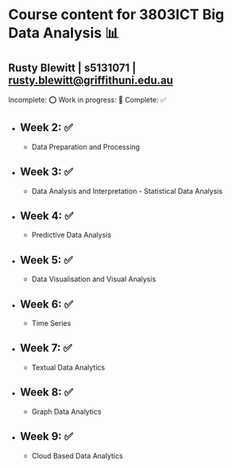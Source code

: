 # Course content for 3803ICT Big Data Analysis 📊
## Rusty Blewitt | s5131071 | rusty.blewitt@griffithuni.edu.au

Incomplete: ⭕ Work in progress: 🚧 Complete: ✅

- ## Week 2: ✅
  - Data Preparation and Processing
- ## Week 3: ✅
  - Data Analysis and Interpretation - Statistical Data Analysis
- ## Week 4: ✅
  - Predictive Data Analysis
- ## Week 5: ✅
  - Data Visualisation and Visual Analysis
- ## Week 6: ✅
  - Time Series
- ## Week 7: ✅
  - Textual Data Analytics
- ## Week 8: ✅
  - Graph Data Analytics
- ## Week 9: ✅
  - Cloud Based Data Analytics

